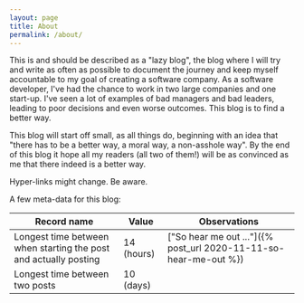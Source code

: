 ```yaml
---
layout: page
title: About
permalink: /about/
---
```


This is and should be described as a "lazy blog", the blog where I will try and write as often as possible
to document the journey and keep myself accountable to my goal of creating a software company. As a software
developer, I've had the chance to work in two large companies and one start-up. I've seen a lot of examples
of bad managers and bad leaders, leading to poor decisions and even worse outcomes. This blog is to find a
better way.

This blog will start off small, as all things do, beginning with an idea that "there has to be a better way,
a moral way, a non-asshole way". By the end of this blog it hope all my readers (all two of them!) will be 
as convinced as me that there indeed is a better way.

Hyper-links might change. Be aware.

A few meta-data for this blog:

| Record name | Value | Observations |
| ----------- | ----- | ------------ |
| Longest time between when starting the post and actually posting | 14 (hours) | ["So hear me out ..."]({% post_url 2020-11-11-so-hear-me-out %}) |
| Longest time between two posts | 10 (days) | |

